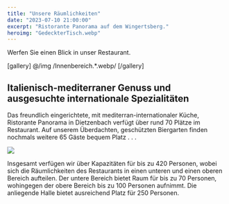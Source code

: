 ```yaml
---
title: "Unsere Räumlichkeiten"
date: "2023-07-10 21:00:00"
excerpt: "Ristorante Panorama auf dem Wingertsberg."
heroimg: "GedeckterTisch.webp"
---
```


Werfen Sie einen Blick in unser Restaurant.

[gallery] @/img /Innenbereich.*\.webp/ [/gallery]


## Italienisch-mediterraner Genuss und ausgesuchte internationale Spezialitäten

Das freundlich eingerichtete, mit mediterran-internationaler Küche, Ristorante Panorama in Dietzenbach verfügt über rund 70 Plätze im Restaurant. Auf unserem Überdachten, geschützten Biergarten finden nochmals weitere 65 Gäste bequem Platz . . .

![](../img/TellerMitEssen.webp)

Insgesamt verfügen wir über Kapazitäten für bis zu 420 Personen, wobei sich die Räumlichkeiten des Restaurants
in einen unteren und einen oberen Bereich aufteilen. Der untere Bereich bietet Raum für bis zu 70 Personen,
wohingegen der obere Bereich bis zu 100 Personen aufnimmt. Die anliegende Halle bietet ausreichend Platz für
250 Personen.


